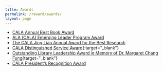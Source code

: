 ```yaml
---
title: Awards
permalink: /reward/awards/
layout: page
---
```


+ [CALA Annual Best Book Award](/reward/award/best-book/)
+ [ALA (CALA) Emerging Leader Program Award](/reward/award/ala-emerging-leader/)
+ [The CALA Jing Liao Annual Award for the Best Research](/reward/award/jing-liao/)
+ [CALA Distinguished Service Award](https://retired.cala-web.org/node/884){:target="_blank"}
+ [Outstanding Library Leadership Award in Memory of Dr. Margaret Chang Fung](https://retired.cala-web.org/awards/outstanding){target="_blank"}
+ [CALA President’s Recognition Award](https://retired.cala-web.org/node/221)
